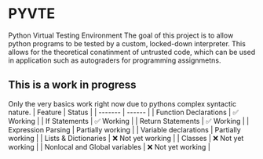 # PYVTE

Python Virtual Testing Environment
The goal of this project is to allow python programs to be tested by a custom, locked-down interpreter. This allows for the theoretical conatinment of untrusted code, which can be used in application such as autograders for programming assignmetns.

## This is a work in progress
Only the very basics work right now due to pythons complex syntactic nature.
| Feature | Status |
| ------- | ------ |
| Function Declarations | :white_check_mark: Working |
| If Statements | :white_check_mark: Working |
| Return Statements | :white_check_mark: Working |
| Expression Parsing | Partially working |
| Variable declarations | Partially working |
| Lists & Dictionaries | :x: Not yet working |
| Classes | :x: Not yet working |
| Nonlocal and Global variables | :x: Not yet working |
